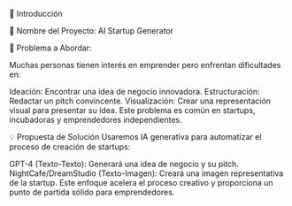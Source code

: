 🔎 Introducción

📌 Nombre del Proyecto: AI Startup Generator

📍 Problema a Abordar:

Muchas personas tienen interés en emprender pero enfrentan dificultades en:

Ideación: Encontrar una idea de negocio innovadora.
Estructuración: Redactar un pitch convincente.
Visualización: Crear una representación visual para presentar su idea.
Este problema es común en startups, incubadoras y emprendedores independientes.

💡 Propuesta de Solución
Usaremos IA generativa para automatizar el proceso de creación de startups:

GPT-4 (Texto-Texto): Generará una idea de negocio y su pitch.
NightCafe/DreamStudio (Texto-Imagen): Creará una imagen representativa de la startup.
Este enfoque acelera el proceso creativo y proporciona un punto de partida sólido para emprendedores.

